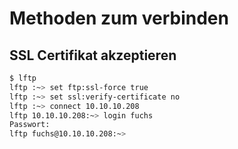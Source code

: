 # Methoden zum verbinden
## SSL Certifikat akzeptieren
```bash
$ lftp
lftp :~> set ftp:ssl-force true
lftp :~> set ssl:verify-certificate no
lftp :~> connect 10.10.10.208
lftp 10.10.10.208:~> login fuchs
Passwort: 
lftp fuchs@10.10.10.208:~> 
```
 